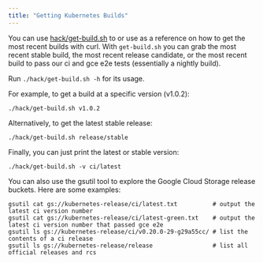```yaml
---
title: "Getting Kubernetes Builds"
---
```

You can use [hack/get-build.sh](http://releases.k8s.io/{{page.githubbranch}}/hack/get-build.sh) to or use as a reference on how to get the most recent builds with curl. With `get-build.sh` you can grab the most recent stable build, the most recent release candidate, or the most recent build to pass our ci and gce e2e tests (essentially a nightly build).

Run `./hack/get-build.sh -h` for its usage.

For example, to get a build at a specific version (v1.0.2):

```shell
./hack/get-build.sh v1.0.2
```

Alternatively, to get the latest stable release:

```shell
./hack/get-build.sh release/stable
```

Finally, you can just print the latest or stable version:

```shell
./hack/get-build.sh -v ci/latest
```

You can also use the gsutil tool to explore the Google Cloud Storage release buckets. Here are some examples:

```shell
gsutil cat gs://kubernetes-release/ci/latest.txt          # output the latest ci version number
gsutil cat gs://kubernetes-release/ci/latest-green.txt    # output the latest ci version number that passed gce e2e
gsutil ls gs://kubernetes-release/ci/v0.20.0-29-g29a55cc/ # list the contents of a ci release
gsutil ls gs://kubernetes-release/release                 # list all official releases and rcs
```
